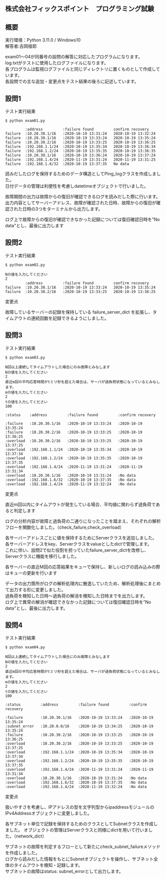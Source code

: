 ## 株式会社フィックスポイント　プログラミング試験

## 概要
実行環境：Python 3.11.0 / Windows10  
解答者:吉岡稜耶  

exam01～04が同番号の設問の解答に対応したプログラムになります。  
log.txtがテストに使用したログファイルになります。  
各プログラムは監視ログファイルと同じディレクトリに置くものとして作成しています。  
各設問での主な追加・変更点をテスト結果の後ろに記述しています。

## 設問1
テスト実行結果

```
$ python exam01.py

         :address         :failure found         confirm recovery
failure  :10.20.30.1/16   :2020-10-19 13:31:24   2020-10-19 13:32:24
failure  :10.20.30.1/16   :2020-10-19 13:33:24   2020-10-19 13:35:24
failure  :10.20.30.2/16   :2020-10-19 13:33:25   2020-10-19 13:36:25
failure  :192.168.1.1/24  :2020-10-19 13:35:34   2020-10-19 13:36:34
failure  :192.168.1.2/24  :2020-10-19 13:35:35   2020-10-19 13:36:35
failure  :10.20.30.1/16   :2020-10-19 13:36:24   2020-10-19 13:37:24
failure  :192.168.1.4/24  :2020-11-19 13:31:24   2020-11-19 13:31:25
failure  :192.168.1.6/32  :2020-10-19 13:37:35   No data
```


読みだしたログを保持するためのデータ構造としてPing_logクラスを作成しました。  
日付データの管理は利便性を考慮しdatetimeオブジェクトで行いました。

故障期間の出力は故障からの復旧が確認できるログを読みだした際に行います。
出力内容としてサーバーアドレス、故障が確認された日時、故障からの復旧が確認された日時の3つをターミナルから出力します。

ログ上で故障からの復旧が確認できなかった記録については復旧確認日時を”No data"とし、最後に出力します

## 設問2
テスト実行結果

```
$ python exam02.py

Nの値を入力してください
2
         :address         :failure found         confirm recovery
failure  :10.20.30.1/16   :2020-10-19 13:33:24   2020-10-19 13:35:24
failure  :10.20.30.2/16   :2020-10-19 13:33:25   2020-10-19 13:36:25
```
変更点

故障しているサーバーの記録を保持している failure_server_dict を拡張し、タイムアウトの連続回数を記録できるようにしました。


## 設問3
テスト実行結果

```
$ python exam03.py

N回以上連続してタイムアウトした場合にのみ故障とみなします
Nの値を入力してください
2
直近m回の平均応答時間がtミリ秒を超えた場合は、サーバが過負荷状態になっているとみなします。
mの値を入力してください
2
tの値を入力してください
100

:status    :address         :failure found         :confirm recovery   

:failure   :10.20.30.1/16   :2020-10-19 13:33:24   :2020-10-19 13:35:24
:failure   :10.20.30.2/16   :2020-10-19 13:33:25   :2020-10-19 13:36:25
:overload  :10.20.30.2/16   :2020-10-19 13:33:25   :2020-10-19 13:37:25
:overload  :192.168.1.1/24  :2020-10-19 13:35:34   :2020-10-19 13:37:34
:overload  :192.168.1.2/24  :2020-10-19 13:35:35   :2020-10-19 13:37:35
:overload  :192.168.1.4/24  :2020-11-19 13:31:24   :2020-11-19 13:31:34
:overload  :10.20.30.1/16   :2020-10-19 13:31:24   :No data
:overload  :192.168.1.6/32  :2020-10-19 13:37:35   :No data
:overload  :192.168.1.4/24  :2020-11-19 13:32:24   :No data
```
変更点

直近m回以内にタイムアウトが発生している場合、平均値に関わらず過負荷であると判定します

ログの分析内容が故障と過負荷の二通りになったことを踏まえ、それぞれの解析フローを関数化しました。（check_failure,check_overload）

各サーバーアドレスごとに値を保持するためにServerクラスを追加しました。  
各サーバーアドレスをkey、Serverクラスをvalueとしたdictで管理します。  
これに伴い、設問2で似た役割を担っていたfailure_server_dictを改修し、Serverクラスに機能を移行しました。

各サーバーの直近M回の応答結果をキューで保持し、新しいログの読み込みの際はキューの更新を行います

データの出力箇所がログの解析処理内に散逸していたため、解析処理後にまとめて出力する形に変更しました。  
過負荷を検知した日時～過負荷の解消を検知した日時までを出力します。  
ログ上で異常の解消が確認できなかった記録については復旧確認日時を”No data"とし、最後に出力します。  

## 設問4
テスト実行結果

```
$ python exam04.py

N回以上連続してタイムアウトした場合にのみ故障とみなします
Nの値を入力してください
2
直近m回の平均応答時間がtミリ秒を超えた場合は、サーバが過負荷状態になっているとみなします。
mの値を入力してください
2
tの値を入力してください
100

:status         :address         :failure found         :confirm recovery

:failure        :10.20.30.1/16   :2020-10-19 13:33:24   :2020-10-19 13:35:24
:subnet_error   :10.20.0.0/16    :2020-10-19 13:34:25   :2020-10-19 13:35:24
:failure        :10.20.30.2/16   :2020-10-19 13:33:25   :2020-10-19 13:36:25
:overload       :10.20.30.2/16   :2020-10-19 13:33:25   :2020-10-19 13:37:25
:overload       :192.168.1.1/24  :2020-10-19 13:35:34   :2020-10-19 13:37:34
:overload       :192.168.1.2/24  :2020-10-19 13:35:35   :2020-10-19 13:37:35
:overload       :192.168.1.4/24  :2020-11-19 13:31:24   :2020-11-19 13:31:34
:overload       :10.20.30.1/16   :2020-10-19 13:31:24   :No data
:overload       :192.168.1.6/32  :2020-10-19 13:37:35   :No data
:overload       :192.168.1.4/24  :2020-11-19 13:32:24   :No data
```
変更点

扱いやすさを考慮し、IPアドレスの型を文字列型からipaddressモジュールのIPv4Addressオブジェクトに変更しました。

各サブネット単位で記録を保持するためのクラスとしてSubnetクラスを作成しました。
オブジェクトの管理はServerクラスと同様にdictを用いて行いました。（network_dict）

サブネットの故障を判定するフローとして新たにcheck_subnet_failureメソッドを作成しました。  
ログから読みだした情報をもとにSubnetオブジェクトを操作し、サブネット全体のタイムアウトを検知・記録します。  
サブネットの故障はstatus: subnet_errorとして出力します。